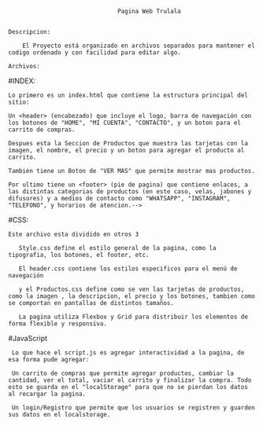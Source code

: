 
                                   Pagina Web Trulala

   
    Descripcion:

        El Proyecto está organizado en archivos separados para mantener el codigo ordenado y con facilidad para editar algo.

    Archivos:
    

#INDEX: 

    Lo primero es un index.html que contiene la estructura principal del sitio:

    Un <header> (encabezado) que incluye el logo, barra de navegación con los botones de "HOME", "MI CUENTA", "CONTACTO", y un boton para el carrito de compras.

    Despues esta la Seccion de Productos que muestra las tarjetas con la imagen, el nombre, el precio y un boton para agregar el producto al carrito.

    También tiene un Boton de "VER MAS" que permite mostrar mas productos.

    Por ultimo tiene un <footer> (pie de pagina) que contiene enlaces, a las distintas categorias de productos (en este caso, velas, jabones y difusores) y a medios de contacto como "WHATSAPP", "INSTAGRAM", "TELEFONO", y horarios de atencion.-->


#CSS:

    Este archivo esta dividido en otros 3

       Style.css define el estilo general de la pagina, como la tipografia, los botones, el footer, etc.

       El header.css contiene los estilos especificos para el menú de navegación

       y el Productos.css define como se ven las tarjetas de productos, como la imagen , la descripcion, el precio y los botones, tambien como se comportan en pantallas de distintos tamaños.

       La pagina utiliza Flexbox y Grid para distribuir los elementos de forma flexible y responsiva. 


#JavaScript

     Lo que hace el script.js es agregar interactividad a la pagina, de esa forma pude agregar:

     Un carrito de compras que permite agregar productos, cambiar la cantidad, ver el total, vaciar el carrito y finalizar la compra. Todo esto se guarda en el "localStorage" para que no se pierdan los datos al recargar la pagina.

     Un login/Registro que permite que los usuarios se registren y guarden sus datos en el localstorage.


